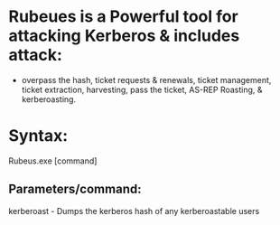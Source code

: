 # Rubeues is a Powerful tool for attacking Kerberos & includes attack: 
- overpass the hash, ticket requests & renewals, ticket management, ticket extraction, harvesting, pass the ticket, AS-REP Roasting, & kerberoasting.

# Syntax: 
Rubeus.exe [command]

## Parameters/command: 

kerberoast - Dumps the kerberos hash of any kerberoastable users